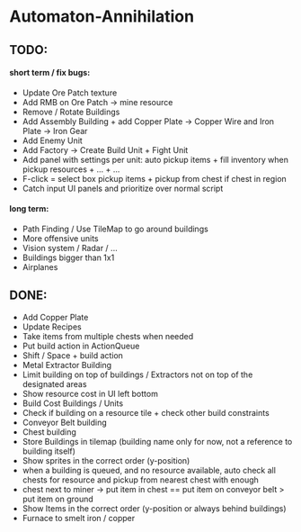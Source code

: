 # Automaton-Annihilation


## TODO:

#### short term / fix bugs:
 - Update Ore Patch texture
 - Add RMB on Ore Patch -> mine resource
 - Remove / Rotate Buildings
 - Add Assembly Building + add Copper Plate -> Copper Wire and Iron Plate -> Iron Gear
 - Add Enemy Unit
 - Add Factory -> Create Build Unit + Fight Unit
 - Add panel with settings per unit: auto pickup items + fill inventory when pickup resources + ... + ...
 - F-click = select box pickup items + pickup from chest if chest in region
 - Catch input UI panels and prioritize over normal script


#### long term:
 - Path Finding / Use TileMap to go around buildings
 - More offensive units
 - Vision system / Radar / ...
 - Buildings bigger than 1x1
 - Airplanes


## DONE:
 - Add Copper Plate
 - Update Recipes
 - Take items from multiple chests when needed
 - Put build action in ActionQueue
 - Shift / Space + build action
 - Metal Extractor Building
 - Limit building on top of buildings / Extractors not on top of the designated areas
 - Show resource cost in UI left bottom
 - Build Cost Buildings / Units
 - Check if building on a resource tile + check other build constraints
 - Conveyor Belt building
 - Chest building
 - Store Buildings in tilemap (building name only for now, not a reference to building itself)
 - Show sprites in the correct order (y-position)
 - when a building is queued, and no resource available, auto check all chests for resource and pickup from nearest chest with enough
 - chest next to miner -> put item in chest == put item on conveyor belt > put item on ground
 - Show Items in the correct order (y-position or always behind buildings)
 - Furnace to smelt iron / copper
